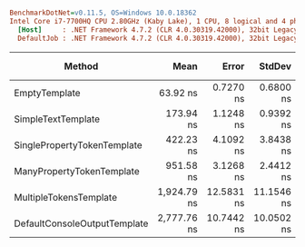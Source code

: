 ``` ini

BenchmarkDotNet=v0.11.5, OS=Windows 10.0.18362
Intel Core i7-7700HQ CPU 2.80GHz (Kaby Lake), 1 CPU, 8 logical and 4 physical cores
  [Host]     : .NET Framework 4.7.2 (CLR 4.0.30319.42000), 32bit LegacyJIT-v4.8.4010.0
  DefaultJob : .NET Framework 4.7.2 (CLR 4.0.30319.42000), 32bit LegacyJIT-v4.8.4010.0


```
|                       Method |        Mean |      Error |     StdDev | Ratio | RatioSD |  Gen 0 | Gen 1 | Gen 2 | Allocated |
|----------------------------- |------------:|-----------:|-----------:|------:|--------:|-------:|------:|------:|----------:|
|                EmptyTemplate |    63.92 ns |  0.7270 ns |  0.6800 ns |  1.00 |    0.00 | 0.0254 |     - |     - |      80 B |
|           SimpleTextTemplate |   173.94 ns |  1.1248 ns |  0.9392 ns |  2.72 |    0.03 | 0.0775 |     - |     - |     244 B |
|  SinglePropertyTokenTemplate |   422.23 ns |  4.1092 ns |  3.8438 ns |  6.61 |    0.07 | 0.0963 |     - |     - |     304 B |
|    ManyPropertyTokenTemplate |   951.58 ns |  3.1268 ns |  2.4412 ns | 14.84 |    0.16 | 0.2117 |     - |     - |     669 B |
|       MultipleTokensTemplate | 1,924.79 ns | 12.5831 ns | 11.1546 ns | 30.09 |    0.40 | 0.3624 |     - |     - |    1146 B |
| DefaultConsoleOutputTemplate | 2,777.76 ns | 10.7442 ns | 10.0502 ns | 43.46 |    0.47 | 0.4272 |     - |     - |    1350 B |
